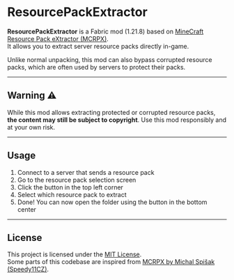 # ResourcePackExtractor

**ResourcePackExtractor** is a Fabric mod (1.21.8) based on [MineCraft Resource Pack eXtractor (MCRPX)](https://github.com/Speedy11CZ/MCRPX).  
It allows you to extract server resource packs directly in-game.

Unlike normal unpacking, this mod can also bypass corrupted resource packs, which are often used by servers to protect their packs.

---

## Warning ⚠️

While this mod allows extracting protected or corrupted resource packs, **the content may still be subject to copyright**.
Use this mod responsibly and at your own risk.

---

## Usage
1. Connect to a server that sends a resource pack
2. Go to the resource pack selection screen
3. Click the button in the top left corner
4. Select which resource pack to extract
5. Done! You can now open the folder using the button in the bottom center

---

## License

This project is licensed under the [MIT License](LICENSE).<br>
Some parts of this codebase are inspired from [MCRPX by Michal Spišak (Speedy11CZ)](https://github.com/Speedy11CZ/MCRPX).
